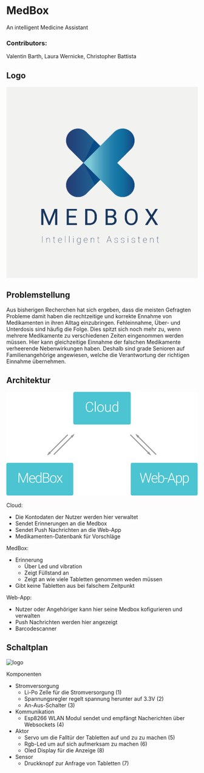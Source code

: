 # MedBox
An intelligent Medicine Assistant

### Contributors:
Valentin Barth, Laura Wernicke, Christopher Battista

## Logo
![logo](Doku/MB_Logo.png)

## Problemstellung
Aus bisherigen Recherchen hat sich ergeben, dass die meisten Gefragten Probleme damit haben die rechtzeitige und korrekte Ennahme von Medikamenten in ihren Alltag einzubringen. Fehleinnahme, Über- und Unterdosis sind häufig die Folge. Dies spitzt sich noch mehr zu, wenn mehrere Medikamente zu verschiedenen Zeiten eingenommen werden müssen.
Hier kann gleichzeitige Einnahme der falschen Medikamente verheerende Nebenwirkungen haben. Deshalb sind grade Senioren auf Familienangehörige angewiesen, welche die Verantwortung der richtigen Einnahme übernehmen.

## Architektur
![logo](Doku/Architektur.png)

Cloud:
+ Die Kontodaten der Nutzer werden hier verwaltet
+ Sendet Erinnerungen an die Medbox
+ Sendet Push Nachrichten an die Web-App
+ Medikamenten-Datenbank für Vorschläge

MedBox:
+ Erinnerung
    + Über Led und vibration
    + Zeigt Füllstand an
    + Zeigt an wie viele Tabletten genommen weden müssen
+ Gibt keine Tabletten aus bei falschem Zeitpunkt

Web-App:
+ Nutzer oder Angehöriger kann hier seine Medbox kofigurieren und verwalten
+ Push Nachrichten werden hier angezeigt
+ Barcodescanner

## Schaltplan
![logo](Doku/MedBoxSchematic2.png)

Komponenten
+ Stromversorgung
    + Li-Po Zelle für die Stromversorgung (1)
    + Spannungsregler regelt spannung herunter auf 3.3V (2)
    + An-Aus-Schalter (3)
+ Kommunikation
    + Esp8266 WLAN Modul sendet und empfängt Nacherichten über Websockets (4)
+ Aktor
    + Servo um die Falltür der Tabletten auf und zu zu machen (5)
    + Rgb-Led um auf sich aufmerksam zu machen (6)
    + Oled Display für die Anzeige (8)
+ Sensor
    + Druckknopf zur Anfrage von Tabletten (7)